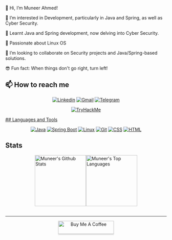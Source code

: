 👋 Hi, I’m Muneer Ahmed!

👀 I’m interested in Development, particularly in Java and Spring, as well as Cyber Security.

🌱 Learnt Java and Spring development, now delving into Cyber Security.

 🐧 Passionate about Linux OS

💞️ I’m looking to collaborate on Security projects and Java/Spring-based solutions.

😎 Fun fact: When things don't go right, turn left! 

## 📫 How to reach me

<p align="center">
  <a href="https://www.linkedin.com/in/muneer-jamali/"><img alt="Linkedin" src="https://img.shields.io/badge/LinkedIn-0077B5?style=for-the-badge&logo=linkedin&logoColor=white"></a>
  <a href="mailto:munirahmedjamali@gmail.com"><img alt="Gmail" src="https://img.shields.io/badge/Gmail-D14836?style=for-the-badge&logo=gmail&logoColor=white"></a>
  <a href="https://t.me/iam_ahmedmunir"><img alt="Telegram" src="https://img.shields.io/badge/-Telegram-1ca0f1?style=for-the-badge&labelColor=1ca0f1&logo=telegram&logoColor=white&link=https://t.me/Bookworm98"></a>
</p>

</p>

<p align="center">
  <a href="https://tryhackme.com/p/ahmed.munir"><img src="https://tryhackme-badges.s3.amazonaws.com/ahmed.munir.png" alt="TryHackMe">

<a href="https://tryhackme.com/p/ahmed.munir"> <script src="https://tryhackme.com/badge/2607851"></script>
</p>
## Languages and Tools
<p align="center">
  <a href="#"><img alt="Java" src="https://img.shields.io/badge/Java-007396?style=for-the-badge&logo=java&logoColor=white"></a>
  <a href="#"><img alt="Spring Boot" src="https://img.shields.io/badge/Spring_Boot-6DB33F?style=for-the-badge&logo=spring-boot&logoColor=white"></a>
  <a href="#"><img alt="Linux" src="https://img.shields.io/badge/Linux-FCC624?style=for-the-badge&logo=linux&logoColor=black"></a>
  <a href="#"><img alt="Git" src="https://img.shields.io/badge/GIT-E44C30?style=for-the-badge&logo=git&logoColor=white"></a>
  <a href="#"><img alt="CSS" src="https://img.shields.io/badge/CSS3-1572B6?style=for-the-badge&logo=css3&logoColor=white"></a>
  <a href="#"><img alt="HTML" src="https://img.shields.io/badge/HTML5-E34F26?style=for-the-badge&logo=html5&logoColor=white"></a>
</p>

## Stats
<div style="display: flex; align-items: center; justify-content: center;">
  <a href="https://github.com/imahmedmunir">
    <img alt="Muneer's Github Stats" src="https://denvercoder1-github-readme-stats.vercel.app/api/?username=imahmedmunir&show_icons=true&count_private=true&layout=compact&theme=gotham" height="160px"/>
  </a>
  <a href="https://github.com/imahmedmunir">
    <img alt="Muneer's Top Languages" src="https://github-readme-stats.vercel.app/api/top-langs/?username=imahmedmunir&langs_count=8&layout=compact&theme=gotham&hide=Jupyter%20Notebook" height="160px"/>
  </a>
</div>
<br>
<hr>

<p align="center">
  <a href="https://buymeacoffee.com/imahmedmunir" target="_blank"><img src="https://www.buymeacoffee.com/assets/img/custom_images/orange_img.png" alt="Buy Me A Coffee" style="height: 41px !important;width: 174px !important;box-shadow: 0px 3px 2px 0px rgba(190, 190, 190, 0.5) !important;-webkit-box-shadow: 0px 3px 2px 0px rgba(190, 190, 190, 0.5) !important;" ></a>
</p>

